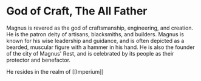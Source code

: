 # God of Craft, The All Father

Magnus is revered as the god of craftsmanship, engineering, and creation. He is the patron deity of artisans, blacksmiths, and builders. Magnus is known for his wise leadership and guidance, and is often depicted as a bearded, muscular figure with a hammer in his hand. He is also the founder of the city of Magnus' Rest, and is celebrated by its people as their protector and benefactor. 

He resides in the realm of [[Imperium]]
